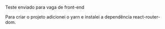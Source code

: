 Teste enviado para vaga de front-end


Para criar o projeto adicionei o yarn e instalei a dependência react-router-dom.
